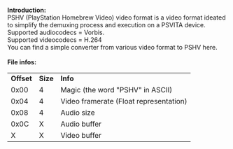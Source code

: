 <b>Introduction:</b><br>
PSHV (PlayStation Homebrew Video) video format is a video format ideated to simplify the demuxing process and execution on a PSVITA device.<br>
Supported audiocodecs = Vorbis.<br>
Supported videocodecs = H.264<br>
You can find a simple converter from various video format to PSHV here.<br>
<br>
<b>File infos:</b>
<table>
<tr>
<td><b>Offset</b></td>
<td><b>Size</b></td>
<td><b>Info</b></td>
</tr>
<tr>
<td>0x00</td>
<td>4</td>
<td>Magic (the word "PSHV" in ASCII)</td>
</tr>
<tr>
<tr>
<td>0x04</td>
<td>4</td>
<td>Video framerate (Float representation)</td>
</tr>
<tr>
<td>0x08</td>
<td>4</td>
<td>Audio size</td>
</tr>
<td>0x0C</td>
<td>X</td>
<td>Audio buffer</td>
</tr>
<tr>
<td>X</td>
<td>X</td>
<td>Video buffer</td>
</tr>
</table>